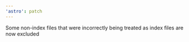 ```yaml
---
'astro': patch
---
```


Some non-index files that were incorrectly being treated as index files are now excluded
